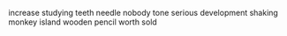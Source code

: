 increase studying teeth needle nobody tone serious development shaking monkey island wooden pencil worth sold